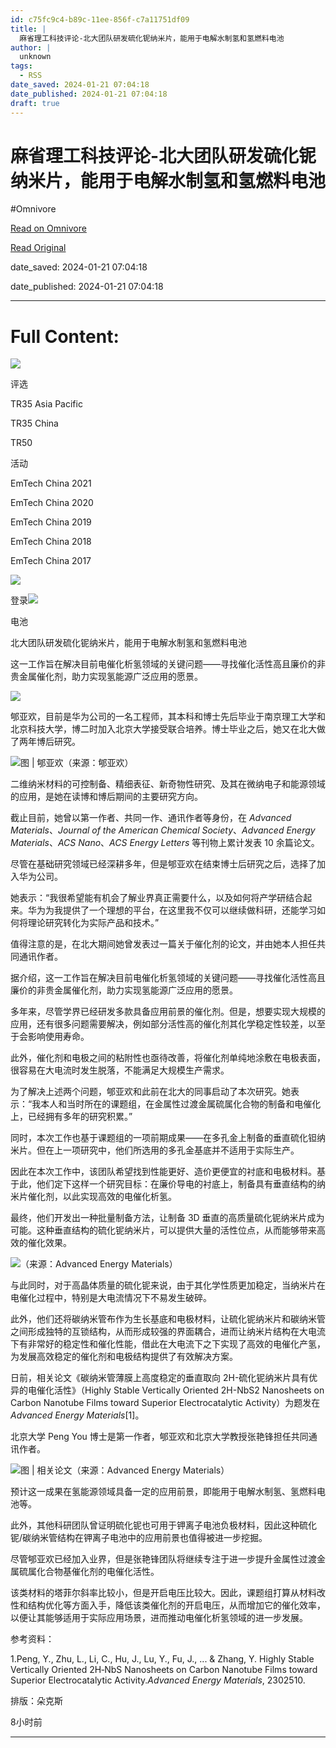```yaml
---
id: c75fc9c4-b89c-11ee-856f-c7a11751df09
title: |
  麻省理工科技评论-北大团队研发硫化铌纳米片，能用于电解水制氢和氢燃料电池
author: |
  unknown
tags:
  - RSS
date_saved: 2024-01-21 07:04:18
date_published: 2024-01-21 07:04:18
draft: true
---
```


# 麻省理工科技评论-北大团队研发硫化铌纳米片，能用于电解水制氢和氢燃料电池
#Omnivore

[Read on Omnivore](https://omnivore.app/me/-18d2dbd4f45)

[Read Original](https://www.mittrchina.com/news/detail/12897)

date_saved: 2024-01-21 07:04:18

date_published: 2024-01-21 07:04:18

--- 

# Full Content: 

[![](https://proxy-prod.omnivore-image-cache.app/0x0,sMQVtcTRXZ0D_hHjoPN3tQYT9qj1oRxrChIi68ZPXytY/https://www.mittrchina.com/static/media/logo.61d59098.svg)](https://www.mittrchina.com/news)

评选

TR35 Asia Pacific

TR35 China

TR50

活动

EmTech China 2021

EmTech China 2020

EmTech China 2019

EmTech China 2018

EmTech China 2017

![](https://proxy-prod.omnivore-image-cache.app/0x0,snD_r5jXn78dddjXDE8499yD2UCBbb-qpGqsWwMG67yk/https://www.mittrchina.com/static/media/search.dcc84b00.svg)

登录![](https://proxy-prod.omnivore-image-cache.app/0x0,sBzrL_9fKpUUv3xxFMTkimY-EEtiliJMvwLCfkX2Gljo/https://www.mittrchina.com/static/media/arrows.4498368a.svg)

电池

北大团队研发硫化铌纳米片，能用于电解水制氢和氢燃料电池

这一工作旨在解决目前电催化析氢领域的关键问题——寻找催化活性高且廉价的非贵金属催化剂，助力实现氢能源广泛应用的愿景。

![](https://proxy-prod.omnivore-image-cache.app/0x0,sRQNW8orZAG_GmOvJMhj3zqCXtwmp4q0IhYJE-K6INOg/https://image.deeptechchina.com/article/2024012120031221907.png?imageView2/2/w/504/h/280)

郇亚欢，目前是华为公司的一名工程师，其本科和博士先后毕业于南京理工大学和北京科技大学，博二时加入北京大学接受联合培养。博士毕业之后，她又在北大做了两年博后研究。

![](https://proxy-prod.omnivore-image-cache.app/0x0,steBKOiBGVL91uLMOmt1OLDv1ojAFQYGE-gtbujVNtpM/https://p3-sign.toutiaoimg.com/tos-cn-i-6w9my0ksvp/21f9c56e538146f9bbe5249a5baf0efb~tplv-obj.image?lk3s=ef143cfe&traceid=20240121200251FD47A5718B899368CF00&x-expires=2147483647&x-signature=lH%2BOL5g%2FOk2USqL6hZ7aKi0Qyyc%3D)图 | 郇亚欢（来源：郇亚欢）

二维纳米材料的可控制备、精细表征、新奇物性研究、及其在微纳电子和能源领域的应用，是她在读博和博后期间的主要研究方向。

截止目前，她曾以第一作者、共同一作、通讯作者等身份，在 _Advanced Materials_、_Journal of the American Chemical Society_、_Advanced Energy Materials_、_ACS Nano_、_ACS Energy Letters_ 等刊物上累计发表 10 余篇论文。

尽管在基础研究领域已经深耕多年，但是郇亚欢在结束博士后研究之后，选择了加入华为公司。

她表示：“我很希望能有机会了解业界真正需要什么，以及如何将产学研结合起来。华为为我提供了一个理想的平台，在这里我不仅可以继续做科研，还能学习如何将理论研究转化为实际产品和技术。”

值得注意的是，在北大期间她曾发表过一篇关于催化剂的论文，并由她本人担任共同通讯作者。

据介绍，这一工作旨在解决目前电催化析氢领域的关键问题——寻找催化活性高且廉价的非贵金属催化剂，助力实现氢能源广泛应用的愿景。

多年来，尽管学界已经研发多款具备应用前景的催化剂。但是，想要实现大规模的应用，还有很多问题需要解决，例如部分活性高的催化剂其化学稳定性较差，以至于会影响使用寿命。

此外，催化剂和电极之间的粘附性也亟待改善，将催化剂单纯地涂敷在电极表面，很容易在大电流时发生脱落，不能满足大规模生产需求。

为了解决上述两个问题，郇亚欢和此前在北大的同事启动了本次研究。她表示：“我本人和当时所在的课题组，在金属性过渡金属硫属化合物的制备和电催化上，已经拥有多年的研究积累。”

同时，本次工作也基于课题组的一项前期成果——在多孔金上制备的垂直硫化钽纳米片。但在上一项研究中，他们所选用的多孔金基底并不适用于实际生产。

因此在本次工作中，该团队希望找到性能更好、造价更便宜的衬底和电极材料。基于此，他们定下这样一个研究目标：在廉价导电的衬底上，制备具有垂直结构的纳米片催化剂，以此实现高效的电催化析氢。

最终，他们开发出一种批量制备方法，让制备 3D 垂直的高质量硫化铌纳米片成为可能。这种垂直结构的硫化铌纳米片，可以提供大量的活性位点，从而能够带来高效的催化效果。

![](https://proxy-prod.omnivore-image-cache.app/0x0,sAbUPuqNAUxuPhWNYmiYoh-O6eNBZK8x7j7W8l_LjKkg/https://p3-sign.toutiaoimg.com/tos-cn-i-6w9my0ksvp/4f37dbfe3b6c40aea584147df35fca50~tplv-obj.image?lk3s=ef143cfe&traceid=20240121200251FD47A5718B899368CF00&x-expires=2147483647&x-signature=D2EyXAL4%2F56YRo2SD7tetOs1NgM%3D)（来源：Advanced Energy Materials）

与此同时，对于高晶体质量的硫化铌来说，由于其化学性质更加稳定，当纳米片在电催化过程中，特别是大电流情况下不易发生破碎。

此外，他们还将碳纳米管布作为生长基底和电极材料，让硫化铌纳米片和碳纳米管之间形成独特的互锁结构，从而形成较强的界面耦合，进而让纳米片结构在大电流下有非常好的稳定性和催化性能，借此在大电流下之下实现了高效的电催化产氢，为发展高效稳定的催化剂和电极结构提供了有效解决方案。

日前，相关论文《碳纳米管薄膜上高度稳定的垂直取向 2H-硫化铌纳米片具有优异的电催化活性》（Highly Stable Vertically Oriented 2H-NbS2 Nanosheets on Carbon Nanotube Films toward Superior Electrocatalytic Activity）为题发在 _Advanced Energy Materials_\[1\]。

北京大学 Peng You 博士是第一作者，郇亚欢和北京大学教授张艳锋担任共同通讯作者。

![](https://proxy-prod.omnivore-image-cache.app/0x0,sfQPGOp3PMFFRJPXZMhOE0FJFZlY_abFr2mYTFlvHVRY/https://p3-sign.toutiaoimg.com/tos-cn-i-6w9my0ksvp/164c70d9a4aa406588de9728e125e98a~tplv-obj.image?lk3s=ef143cfe&traceid=20240121200251FD47A5718B899368CF00&x-expires=2147483647&x-signature=GGMAROlZ7AEV9O4EnLoIvsU2rVk%3D)图 | 相关论文（来源：Advanced Energy Materials）

预计这一成果在氢能源领域具备一定的应用前景，即能用于电解水制氢、氢燃料电池等。

此外，其他科研团队曾证明硫化铌也可用于钾离子电池负极材料，因此这种硫化铌/碳纳米管结构在钾离子电池中的应用前景也值得被进一步挖掘。

尽管郇亚欢已经加入业界，但是张艳锋团队将继续专注于进一步提升金属性过渡金属硫属化合物基催化剂的电催化活性。

该类材料的塔菲尔斜率比较小，但是开启电压比较大。因此，课题组打算从材料改性和结构优化等方面入手，降低该类催化剂的开启电压，从而增加它的催化效率，以便让其能够适用于实际应用场景，进而推动电催化析氢领域的进一步发展。

参考资料：

1.Peng, Y., Zhu, L., Li, C., Hu, J., Lu, Y., Fu, J., ... & Zhang, Y. Highly Stable Vertically Oriented 2H‐NbS Nanosheets on Carbon Nanotube Films toward Superior Electrocatalytic Activity._Advanced Energy Materials_, 2302510.

排版：朵克斯

8小时前

---

